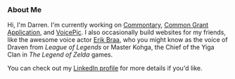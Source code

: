 ### About Me

Hi, I'm Darren. I'm currently working on [Commontary](https://www.commontary.com), [Common Grant Application](https://www.commongrantapplication.com), and [VoicePic](https://www.voice-pic.com). I also occasionally build websites for my friends, like the awesome voice actor [Erik Braa](https://www.erikbraa.com), who you might know as the voice of Draven from _League of Legends_ or Master Kohga, the Chief of the Yiga Clan in _The Legend of Zelda_ games.

You can check out my [LinkedIn profile](https://www.linkedin.com/in/darrenmunk/) for more details if you'd like.
